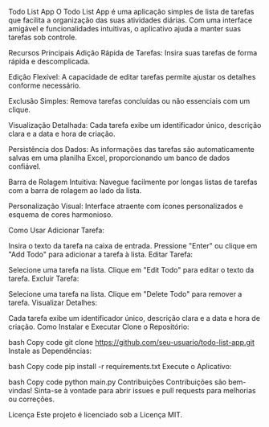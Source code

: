 Todo List App
O Todo List App é uma aplicação simples de lista de tarefas que facilita a organização das suas atividades diárias. Com uma interface amigável e funcionalidades intuitivas, o aplicativo ajuda a manter suas tarefas sob controle.

Recursos Principais
Adição Rápida de Tarefas: Insira suas tarefas de forma rápida e descomplicada.

Edição Flexível: A capacidade de editar tarefas permite ajustar os detalhes conforme necessário.

Exclusão Simples: Remova tarefas concluídas ou não essenciais com um clique.

Visualização Detalhada: Cada tarefa exibe um identificador único, descrição clara e a data e hora de criação.

Persistência dos Dados: As informações das tarefas são automaticamente salvas em uma planilha Excel, proporcionando um banco de dados confiável.

Barra de Rolagem Intuitiva: Navegue facilmente por longas listas de tarefas com a barra de rolagem ao lado da lista.

Personalização Visual: Interface atraente com ícones personalizados e esquema de cores harmonioso.

Como Usar
Adicionar Tarefa:

Insira o texto da tarefa na caixa de entrada.
Pressione "Enter" ou clique em "Add Todo" para adicionar a tarefa à lista.
Editar Tarefa:

Selecione uma tarefa na lista.
Clique em "Edit Todo" para editar o texto da tarefa.
Excluir Tarefa:

Selecione uma tarefa na lista.
Clique em "Delete Todo" para remover a tarefa.
Visualizar Detalhes:

Cada tarefa exibe um identificador único, descrição clara e a data e hora de criação.
Como Instalar e Executar
Clone o Repositório:

bash
Copy code
git clone https://github.com/seu-usuario/todo-list-app.git
Instale as Dependências:

bash
Copy code
pip install -r requirements.txt
Execute o Aplicativo:

bash
Copy code
python main.py
Contribuições
Contribuições são bem-vindas! Sinta-se à vontade para abrir issues e pull requests para melhorias ou correções.

Licença
Este projeto é licenciado sob a Licença MIT.
